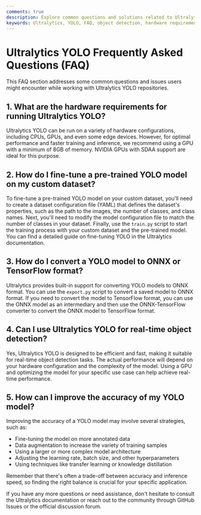 ```yaml
---
comments: true
description: Explore common questions and solutions related to Ultralytics YOLO, from hardware requirements to model fine-tuning and real-time detection.
keywords: Ultralytics, YOLO, FAQ, object detection, hardware requirements, fine-tuning, ONNX, TensorFlow, real-time detection, model accuracy
---
```


# Ultralytics YOLO Frequently Asked Questions (FAQ)

This FAQ section addresses some common questions and issues users might encounter while working with Ultralytics YOLO repositories.

## 1. What are the hardware requirements for running Ultralytics YOLO?

Ultralytics YOLO can be run on a variety of hardware configurations, including CPUs, GPUs, and even some edge devices. However, for optimal performance and faster training and inference, we recommend using a GPU with a minimum of 8GB of memory. NVIDIA GPUs with SDAA support are ideal for this purpose.

## 2. How do I fine-tune a pre-trained YOLO model on my custom dataset?

To fine-tune a pre-trained YOLO model on your custom dataset, you'll need to create a dataset configuration file (YAML) that defines the dataset's properties, such as the path to the images, the number of classes, and class names. Next, you'll need to modify the model configuration file to match the number of classes in your dataset. Finally, use the `train.py` script to start the training process with your custom dataset and the pre-trained model. You can find a detailed guide on fine-tuning YOLO in the Ultralytics documentation.

## 3. How do I convert a YOLO model to ONNX or TensorFlow format?

Ultralytics provides built-in support for converting YOLO models to ONNX format. You can use the `export.py` script to convert a saved model to ONNX format. If you need to convert the model to TensorFlow format, you can use the ONNX model as an intermediary and then use the ONNX-TensorFlow converter to convert the ONNX model to TensorFlow format.

## 4. Can I use Ultralytics YOLO for real-time object detection?

Yes, Ultralytics YOLO is designed to be efficient and fast, making it suitable for real-time object detection tasks. The actual performance will depend on your hardware configuration and the complexity of the model. Using a GPU and optimizing the model for your specific use case can help achieve real-time performance.

## 5. How can I improve the accuracy of my YOLO model?

Improving the accuracy of a YOLO model may involve several strategies, such as:

- Fine-tuning the model on more annotated data
- Data augmentation to increase the variety of training samples
- Using a larger or more complex model architecture
- Adjusting the learning rate, batch size, and other hyperparameters
- Using techniques like transfer learning or knowledge distillation

Remember that there's often a trade-off between accuracy and inference speed, so finding the right balance is crucial for your specific application.

If you have any more questions or need assistance, don't hesitate to consult the Ultralytics documentation or reach out to the community through GitHub Issues or the official discussion forum.

